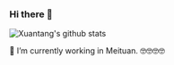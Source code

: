 ### Hi there 👋
![Xuantang's github stats](https://github-readme-stats.vercel.app/api?include_all_commits=true&username=wzes&theme=dracula&count_private=true)


🔭 I’m currently working in Meituan. 🤓🤓🤓🤓

